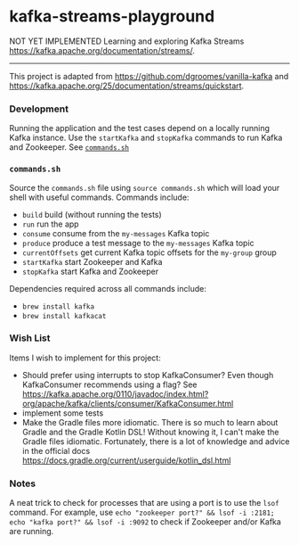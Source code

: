 # kafka-streams-playground

NOT YET IMPLEMENTED Learning and exploring Kafka Streams <https://kafka.apache.org/documentation/streams/>.

---

This project is adapted from <https://github.com/dgroomes/vanilla-kafka> and <https://kafka.apache.org/25/documentation/streams/quickstart>.

### Development

Running the application and the test cases depend on a locally running Kafka instance. Use the `startKafka` and 
`stopKafka` commands to run Kafka and Zookeeper. See [`commands.sh`](#commandssh) 

### `commands.sh`

Source the `commands.sh` file using `source commands.sh` which will load your shell with useful 
commands. Commands include:

  * `build` build (without running the tests)
  * `run` run the app
  * `consume` consume from the `my-messages` Kafka topic
  * `produce` produce a test message to the `my-messages` Kafka topic 
  * `currentOffsets` get current Kafka topic offsets for the `my-group` group 
  * `startKafka` start Zookeeper and Kafka
  * `stopKafka` start Kafka and Zookeeper
  
Dependencies required across all commands include:

  * `brew install kafka`
  * `brew install kafkacat`
  
### Wish List

Items I wish to implement for this project:

  * Should prefer using interrupts to stop KafkaConsumer? Even though KafkaConsumer recommends
    using a flag? See <https://kafka.apache.org/0110/javadoc/index.html?org/apache/kafka/clients/consumer/KafkaConsumer.html>
  * implement some tests
  * Make the Gradle files more idiomatic. There is so much to learn about Gradle and the Gradle Kotlin DSL! Without 
    knowing it, I can't make the Gradle files idiomatic. Fortunately, there is a lot of knowledge and advice in the 
    official docs <https://docs.gradle.org/current/userguide/kotlin_dsl.html> 
    
### Notes

A neat trick to check for processes that are using a port is to use the `lsof` command. For example, use
`echo "zookeeper port?" && lsof -i :2181; echo "kafka port?" && lsof -i :9092` to check if Zookeeper and/or Kafka are running. 